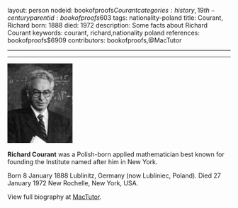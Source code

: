 layout: person
nodeid: bookofproofs$Courant
categories: history,19th-century
parentid: bookofproofs$603
tags: nationality-poland
title: Courant, Richard
born: 1888
died: 1972
description: Some facts about Richard Courant
keywords: courant, richard,nationality poland
references: bookofproofs$6909
contributors: bookofproofs,@MacTutor

---


---

![Courant.jpg](https://github.com/bookofproofs/bookofproofs.github.io/blob/main/_sources/_assets/images/portraits/Courant.jpg?raw=true)

**Richard Courant** was a Polish-born applied mathematician best known for founding the Institute named after him in New York.

Born 8 January 1888 Lublinitz, Germany (now Lubliniec, Poland). Died 27 January 1972 New Rochelle, New York, USA.


View full biography at [MacTutor](https://mathshistory.st-andrews.ac.uk/Biographies/Courant/).